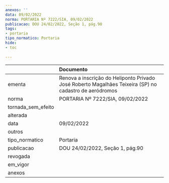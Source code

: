 ```yaml
---
anexos: ''
data: 09/02/2022
norma: PORTARIA Nº 7222/SIA, 09/02/2022
publicacao: DOU 24/02/2022, Seção 1, pág.90
tags:
- portaria
tipo_normatico: Portaria
hide: 
- toc 
 
---
```


|                    | Documento                                                                                              |
|:-------------------|:-------------------------------------------------------------------------------------------------------|
| ementa             | Renova a inscrição do Heliponto Privado José Roberto Magalhães Teixeira (SP) no cadastro de aeródromos |
| norma              | PORTARIA Nº 7222/SIA, 09/02/2022                                                                       |
| tornada_sem_efeito |                                                                                                        |
| alterada           |                                                                                                        |
| data               | 09/02/2022                                                                                             |
| outros             |                                                                                                        |
| tipo_normatico     | Portaria                                                                                               |
| publicacao         | DOU 24/02/2022, Seção 1, pág.90                                                                        |
| revogada           |                                                                                                        |
| em_vigor           |                                                                                                        |
| anexos             |                                                                                                        |